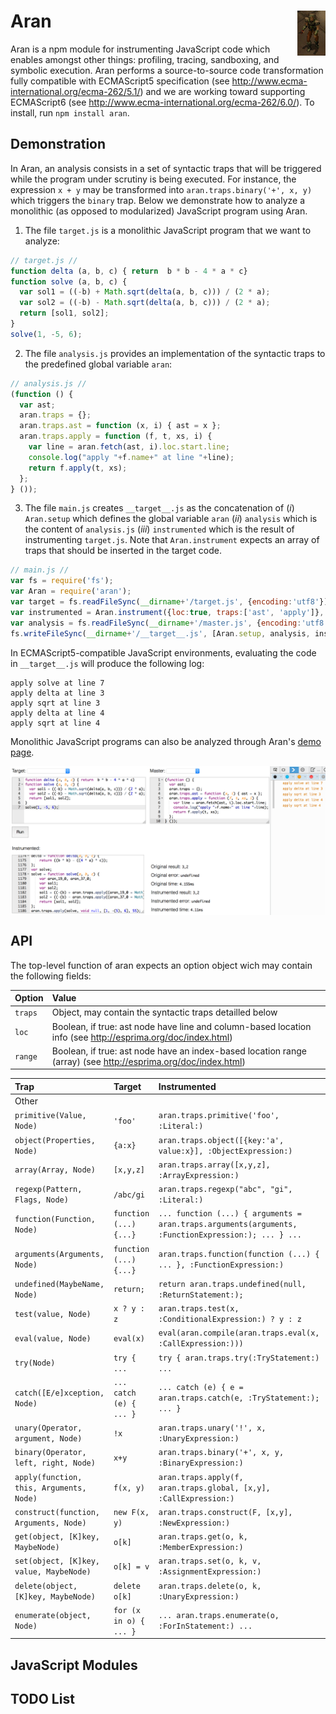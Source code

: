 # Aran <img src="aran.png" align="right" alt="aran-logo" title="Aran Linvail"/>

Aran is a npm module for instrumenting JavaScript code which enables amongst other things: profiling, tracing, sandboxing, and symbolic execution. Aran performs a source-to-source code transformation fully compatible with ECMAScript5 specification (see http://www.ecma-international.org/ecma-262/5.1/) and we are working toward supporting ECMAScript6 (see http://www.ecma-international.org/ecma-262/6.0/). To install, run `npm install aran`.

## Demonstration

In Aran, an analysis consists in a set of syntactic traps that will be triggered while the program under scrutiny is being executed.
For instance, the expression `x + y` may be transformed into `aran.traps.binary('+', x, y)` which triggers the `binary` trap.
Below we demonstrate how to analyze a monolithic (as opposed to modularized) JavaScript program using Aran.

1. The file `target.js` is a monolithic JavaScript program that we want to analyze:

  ```javascript
  // target.js //
  function delta (a, b, c) { return  b * b - 4 * a * c}
  function solve (a, b, c) {
    var sol1 = ((-b) + Math.sqrt(delta(a, b, c))) / (2 * a);
    var sol2 = ((-b) - Math.sqrt(delta(a, b, c))) / (2 * a);
    return [sol1, sol2];
  }
  solve(1, -5, 6);
  ```

2. The file `analysis.js` provides an implementation of the syntactic traps to the predefined global variable `aran`:

  ```javascript
  // analysis.js //
  (function () {
    var ast;
    aran.traps = {};
    aran.traps.ast = function (x, i) { ast = x };
    aran.traps.apply = function (f, t, xs, i) {
      var line = aran.fetch(ast, i).loc.start.line;
      console.log("apply "+f.name+" at line "+line);
      return f.apply(t, xs);
    };
  } ());
  ```

3. The file `main.js` creates `__target__.js` as the concatenation of (*i*) `Aran.setup` which defines the global variable `aran` (*ii*) `analysis` which is the content of `analysis.js` (*iii*) `instrumented` which is the result of instrumenting `target.js`. Note that `Aran.instrument` expects an array of traps that should be inserted in the target code.

  ```javascript
  // main.js //
  var fs = require('fs');
  var Aran = require('aran');
  var target = fs.readFileSync(__dirname+'/target.js', {encoding:'utf8'});
  var instrumented = Aran.instrument({loc:true, traps:['ast', 'apply']}, target);
  var analysis = fs.readFileSync(__dirname+'/master.js', {encoding:'utf8'});
  fs.writeFileSync(__dirname+'/__target__.js', [Aran.setup, analysis, instrumented].join('\n'));
  ```

In ECMAScript5-compatible JavaScript environments, evaluating the code in `__target__.js` will produce the following log: 

```
apply solve at line 7
apply delta at line 3
apply sqrt at line 3
apply delta at line 4
apply sqrt at line 4
```

Monolithic JavaScript programs can also be analyzed through Aran's [demo page](http://rawgit.com/lachrist/aran/master/glitterdust/demo.html).

<img src="demo.png" align="center" alt="demo-screenshot" title="Aran's demonstration page"/>

## API

The top-level function of aran expects an option object wich may contain the following fields:

Option  | Value
:-------|:----------------
`traps` | Object, may contain the syntactic traps detailled below
`loc`   | Boolean, if true: ast node have line and column-based location info (see http://esprima.org/doc/index.html)
`range` | Boolean, if true: ast node have an index-based location range (array) (see http://esprima.org/doc/index.html)

 Trap | Target | Instrumented
:-----|:-------|:------------
Other |||
`primitive(Value, Node)` | `'foo'` | `aran.traps.primitive('foo', :Literal:)`
`object(Properties, Node)` | `{a:x}` | `aran.traps.object([{key:'a', value:x}], :ObjectExpression:)`
`array(Array, Node)` | `[x,y,z]` | `aran.traps.array([x,y,z], :ArrayExpression:)`
`regexp(Pattern, Flags, Node)` | `/abc/gi` | `aran.traps.regexp("abc", "gi", :Literal:)`
`function(Function, Node)` | `function (...) {...}` | `... function (...) { arguments = aran.traps.arguments(arguments, :FunctionExpression:); ... } ...`
`arguments(Arguments, Node)` | `function (...) {...}` | `aran.traps.function(function (...) { ... }, :FunctionExpression:)`
`undefined(MaybeName, Node)` | `return;` | `return aran.traps.undefined(null, :ReturnStatement:);`
`test(value, Node)` | `x ? y : z` | `aran.traps.test(x, :ConditionalExpression:) ? y : z`
`eval(value, Node)` | `eval(x)` | `eval(aran.compile(aran.traps.eval(x, :CallExpression:)))`
`try(Node)` | `try { ...` | `try { aran.traps.try(:TryStatement:) ...`
`catch([E/e]xception, Node)` | `... catch (e) { ... }` | `... catch (e) { e = aran.traps.catch(e, :TryStatement:); ... }`
`unary(Operator, argument, Node)` | `!x` | `aran.traps.unary('!', x, :UnaryExpression:)`
`binary(Operator, left, right, Node)` | `x+y` | `aran.traps.binary('+', x, y, :BinaryExpression:)`
`apply(function, this, Arguments, Node)` | `f(x, y)` | `aran.traps.apply(f, aran.traps.global, [x,y], :CallExpression:)`
`construct(function, Arguments, Node)` | `new F(x, y)` | `aran.traps.construct(F, [x,y], :NewExpression:)`
`get(object, [K]key, MaybeNode)` | `o[k]` | `aran.traps.get(o, k, :MemberExpression:)`
`set(object, [K]key, value, MaybeNode)` | `o[k] = v` | `aran.traps.set(o, k, v, :AssignmentExpression:)`
`delete(object, [K]key, MaybeNode)` | `delete o[k]` | `aran.traps.delete(o, k, :UnaryExpression:)`
`enumerate(object, Node)` | `for (x in o) { ... }` | `... aran.traps.enumerate(o, :ForInStatement:) ...`

## JavaScript Modules



## TODO List